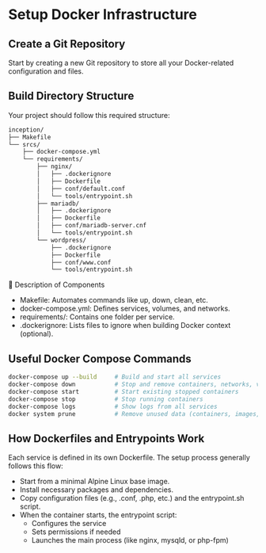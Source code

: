 # Setup Docker Infrastructure

## Create a Git Repository
Start by creating a new Git repository to store all your Docker-related configuration and files.

## Build Directory Structure
Your project should follow this required structure:
```bash
inception/
├── Makefile
└── srcs/
    ├── docker-compose.yml
    └── requirements/
        ├── nginx/
        │   ├── .dockerignore
        │   ├── Dockerfile
        │   ├── conf/default.conf
        │   └── tools/entrypoint.sh
        ├── mariadb/
        │   ├── .dockerignore
        │   ├── Dockerfile
        │   ├── conf/mariadb-server.cnf
        │   └── tools/entrypoint.sh
        └── wordpress/
            ├── .dockerignore
	        ├── Dockerfile
            ├── conf/www.conf
            └── tools/entrypoint.sh
```
📌 Description of Components
- Makefile: Automates commands like up, down, clean, etc.
- docker-compose.yml: Defines services, volumes, and networks.
- requirements/: Contains one folder per service.
- .dockerignore: Lists files to ignore when building Docker context (optional).


## Useful Docker Compose Commands
```bash
docker-compose up --build     # Build and start all services
docker-compose down           # Stop and remove containers, networks, volumes
docker-compose start          # Start existing stopped containers
docker-compose stop           # Stop running containers
docker-compose logs           # Show logs from all services
docker system prune           # Remove unused data (containers, images, networks...)
```

## How Dockerfiles and Entrypoints Work
Each service is defined in its own Dockerfile. The setup process generally follows this flow:

- Start from a minimal Alpine Linux base image.
- Install necessary packages and dependencies.
- Copy configuration files (e.g., .conf, .php, etc.) and the entrypoint.sh script.
- When the container starts, the entrypoint script:
	- Configures the service
	- Sets permissions if needed
	- Launches the main process (like nginx, mysqld, or php-fpm)
